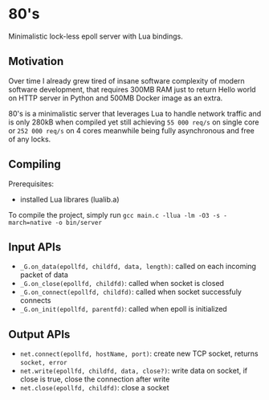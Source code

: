 # 80's

Minimalistic lock-less epoll server with Lua bindings.

## Motivation

Over time I already grew tired of insane software complexity of modern software development, that requires 300MB RAM just to return Hello world on HTTP server in Python and 500MB Docker image as an extra.

80's is a minimalistic server that leverages Lua to handle network traffic and is only 280kB when compiled yet still achieving `55 000 req/s` on single core or `252 000 req/s` on 4 cores meanwhile being fully asynchronous and free of any locks.

## Compiling

Prerequisites:
- installed Lua librares (lualib.a)

To compile the project, simply run `gcc main.c -llua -lm -O3 -s -march=native -o bin/server`

## Input APIs
- `_G.on_data(epollfd, childfd, data, length)`: called on each incoming packet of data
- `_G.on_close(epollfd, childfd)`: called when socket is closed
- `_G.on_connect(epollfd, childfd)`: called when socket successfuly connects
- `_G.on_init(epollfd, parentfd)`: called when epoll is initialized

## Output APIs
- `net.connect(epollfd, hostName, port)`: create new TCP socket, returns `socket, error`
- `net.write(epollfd, childfd, data, close?)`: write data on socket, if close is true, close the connection after write
- `net.close(epollfd, childfd)`: close a socket